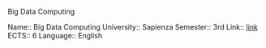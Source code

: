 Big Data Computing

Name:: Big Data Computing
University:: Sapienza
Semester:: 3rd
Link:: [link](http://www.diag.uniroma1.it/becchett/big_data.html)
ECTS:: 6
Language:: English